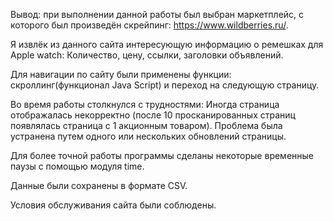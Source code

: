 Вывод: при выполнении данной работы был выбран маркетплейс, с которого был произведён скрейпинг: https://www.wildberries.ru/. 

Я извлёк из данного сайта интересующую информацию о ремешках для Apple watch: Количество, цену, ссылки, заголовки объявлений. 

Для навигации по сайту были применены функции: скроллинг(функционал Java Script) и переход на следующую страницу. 

Во время работы столкнулся с трудностями: Иногда страница отображалась некорректно (после 10 просканированных страниц появлялась страница с 1 акционным товаром). Проблема была устранена путем одного или нескольких обновлений страницы. 

Для более точной работы программы сделаны некоторые временные паузы с помощью модуля time.

Данные были сохранены в формате CSV.

Условия обслуживания сайта были соблюдены.
